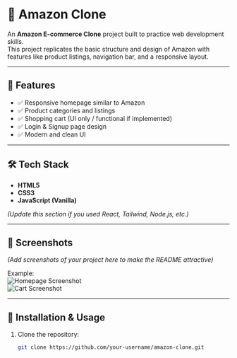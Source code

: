 # 🛒 Amazon Clone

An **Amazon E-commerce Clone** project built to practice web development skills.  
This project replicates the basic structure and design of Amazon with features like product listings, navigation bar, and a responsive layout.

---

## 🚀 Features
- ✅ Responsive homepage similar to Amazon  
- ✅ Product categories and listings  
- ✅ Shopping cart (UI only / functional if implemented)  
- ✅ Login & Signup page design  
- ✅ Modern and clean UI  

---

## 🛠️ Tech Stack
- **HTML5**  
- **CSS3**  
- **JavaScript (Vanilla)**  

*(Update this section if you used React, Tailwind, Node.js, etc.)*

---

## 📸 Screenshots
*(Add screenshots of your project here to make the README attractive)*  

Example:  
![Homepage Screenshot](./screenshots/homepage.png)  
![Cart Screenshot](./screenshots/cart.png)  

---

## 📂 Installation & Usage
1. Clone the repository:
   ```bash
   git clone https://github.com/your-username/amazon-clone.git
